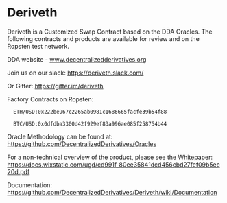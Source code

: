 # Deriveth
Deriveth is a Customized Swap Contract based on the DDA Oracles.
The following contracts and products are available for review and on the Ropsten test network.

DDA website - www.decentralizedderivatives.org

Join us on our slack: https://deriveth.slack.com/

Or Gitter: https://gitter.im/deriveth

Factory Contracts on Ropsten:

      ETH/USD:0x222be967c2265ab0981c1686665facfe39b54f88

      BTC/USD:0x0dfdba3300d42f929ef83a996ae085f258754b44


Oracle Methodology can be found at:  
https://github.com/DecentralizedDerivatives/Oracles


For a non-technical overview of the product, please see the Whitepaper: https://docs.wixstatic.com/ugd/cd991f_80ee35841dcd456cbd27fef09b5ec20d.pdf


Documentation: 
https://github.com/DecentralizedDerivatives/Deriveth/wiki/Documentation


